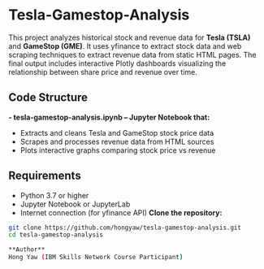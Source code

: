 # Tesla-Gamestop-Analysis
This project analyzes historical stock and revenue data for **Tesla (TSLA)** and **GameStop (GME)**. It uses yfinance to extract stock data and web scraping techniques to extract revenue data from static HTML pages. The final output includes interactive Plotly dashboards visualizing the relationship between share price and revenue over time.

## Code Structure
**- tesla-gamestop-analysis.ipynb –
Jupyter Notebook that:**
  - Extracts and cleans Tesla and GameStop stock price data
  - Scrapes and processes revenue data from HTML sources
  - Plots interactive graphs comparing stock price vs revenue

## Requirements
- Python 3.7 or higher
- Jupyter Notebook or JupyterLab
- Internet connection (for yfinance API)
  **Clone the repository:**
```bash
git clone https://github.com/hongyaw/tesla-gamestop-analysis.git
cd tesla-gamestop-analysis

**Author**
Hong Yaw (IBM Skills Network Course Participant)
